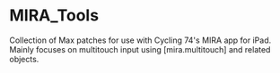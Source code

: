 # MIRA_Tools
Collection of Max patches for use with Cycling 74's MIRA app for iPad. Mainly focuses on multitouch input using [mira.multitouch] and related objects.
